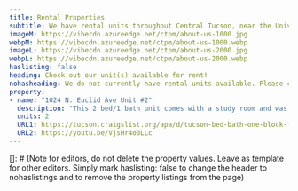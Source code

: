 ```yaml
---
title: Rental Properties
subtitle: We have rental units throughout Central Tucson, near the University of Arizona. See available units below or <a class="link dim" href="/contact">contact us</a> with questions or to apply.
imageM: https://vibecdn.azureedge.net/ctpm/about-us-1000.jpg
webpM: https://vibecdn.azureedge.net/ctpm/about-us-1000.webp
imageL: https://vibecdn.azureedge.net/ctpm/about-us-2000.jpg
webpL: https://vibecdn.azureedge.net/ctpm/about-us-2000.webp
haslisting: false
heading: Check out our unit(s) available for rent!
nohasheading: We do not currently have rental units available. Please check back soon!
property: 
- name: "1024 N. Euclid Ave Unit #2"
  description: "This 2 bed/1 bath unit comes with a study room and was recently upgraded in the interior including the kitchen and bathroom. The unit comes with 2 on-site parking spots, central AC, and a washer/dryer on site. Water, sewer, and trash are paid for by the landlord while all other utilities are paid for by tenant.<br><br>This unit is located 2 blocks from University Blvd, a 3 minute walk to CVS on University and less than a 5 minute drive to 4th Ave, downtown, and Banner Medical.<br><br>The unit is available for a 6-month or 1-year lease.<br>Landlord also rents out parking spaces on this property as well."
  units: 2
  URL1: https://tucson.craigslist.org/apa/d/tucson-bed-bath-one-block-from-of/7245816616.html
  URL2: https://youtu.be/VjsHr4o0LLc
---
```

[]: # (Note for editors, do not delete the property values.  Leave as template for other editors.  Simply mark haslisting: false to change the header to nohaslistings and to remove the property listings from the page)


